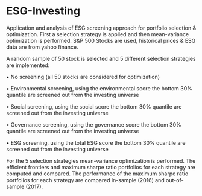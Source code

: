 # ESG-Investing
Application and analysis of ESG screening approach for portfolio selection & optimization.
First a selection strategy is applied and then mean-variance optimization is performed.
S&P 500 Stocks are used, historical prices & ESG data are from yahoo finance.

A random sample of 50 stock is selected and 5 different selection strategies are implemented:

• No screening (all 50 stocks are considered for optimization)

• Environmental screening, using the environmental score the bottom 30% quantile are screened out from the investing universe

• Social screening, using the social score the bottom 30% quantile are screened out from the investing universe

• Governance screening, using the governance score the bottom 30% quantile are screened out from the investing universe

• ESG screening, using the total ESG score the bottom 30% quantile are screened out from the investing universe

For the 5 selection strategies mean-variance optimization is performed.
The efficient frontiers and maximum sharpe ratio portfolios for each strategy are computed and compared.
The performance of the maximum sharpe ratio portfolios for each strategy are compared in-sample (2016) and out-of-sample (2017).
